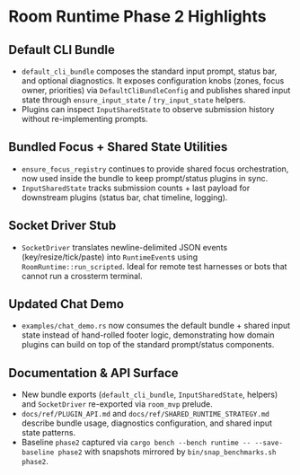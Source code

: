 # Room Runtime Phase 2 Highlights

## Default CLI Bundle
- `default_cli_bundle` composes the standard input prompt, status bar, and
  optional diagnostics. It exposes configuration knobs (zones, focus owner,
  priorities) via `DefaultCliBundleConfig` and publishes shared input state
  through `ensure_input_state` / `try_input_state` helpers.
- Plugins can inspect `InputSharedState` to observe submission history without
  re-implementing prompts.

## Bundled Focus + Shared State Utilities
- `ensure_focus_registry` continues to provide shared focus orchestration, now
  used inside the bundle to keep prompt/status plugins in sync.
- `InputSharedState` tracks submission counts + last payload for downstream
  plugins (status bar, chat timeline, logging).

## Socket Driver Stub
- `SocketDriver` translates newline-delimited JSON events (key/resize/tick/paste)
  into `RuntimeEvent`s using `RoomRuntime::run_scripted`. Ideal for remote test
  harnesses or bots that cannot run a crossterm terminal.

## Updated Chat Demo
- `examples/chat_demo.rs` now consumes the default bundle + shared input state
  instead of hand-rolled footer logic, demonstrating how domain plugins can build
  on top of the standard prompt/status components.

## Documentation & API Surface
- New bundle exports (`default_cli_bundle`, `InputSharedState`, helpers) and
  `SocketDriver` re-exported via `room_mvp` prelude.
- `docs/ref/PLUGIN_API.md` and `docs/ref/SHARED_RUNTIME_STRATEGY.md` describe bundle usage,
  diagnostics configuration, and shared input state patterns.
- Baseline `phase2` captured via `cargo bench --bench runtime -- --save-baseline phase2`
  with snapshots mirrored by `bin/snap_benchmarks.sh phase2`.
